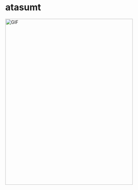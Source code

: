 # atasumt

<img align="left" alt="GIF" src="https://i.imgur.com/fmyr58y.gif?noredirect" width="400" height="520" />
